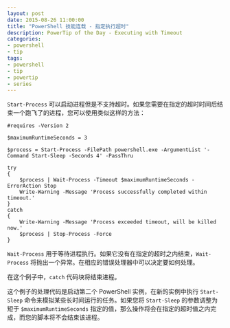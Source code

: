 ```yaml
---
layout: post
date: 2015-08-26 11:00:00
title: "PowerShell 技能连载 - 指定执行超时"
description: PowerTip of the Day - Executing with Timeout
categories:
- powershell
- tip
tags:
- powershell
- tip
- powertip
- series
---
```

`Start-Process` 可以启动进程但是不支持超时。如果您需要在指定的超时时间后结束一个跑飞了的进程，您可以使用类似这样的方法：

    #requires -Version 2

    $maximumRuntimeSeconds = 3

    $process = Start-Process -FilePath powershell.exe -ArgumentList '-Command Start-Sleep -Seconds 4' -PassThru

    try
    {
        $process | Wait-Process -Timeout $maximumRuntimeSeconds -ErrorAction Stop
        Write-Warning -Message 'Process successfully completed within timeout.'
    }
    catch
    {
        Write-Warning -Message 'Process exceeded timeout, will be killed now.'
        $process | Stop-Process -Force
    }

`Wait-Process` 用于等待进程执行。如果它没有在指定的超时之内结束，`Wait-Process` 将抛出一个异常。在相应的错误处理器中可以决定要如何处理。

在这个例子中，`catch` 代码块将结束进程。

这个例子的处理代码是启动第二个 PowerShell 实例，在新的实例中执行 `Start-Sleep` 命令来模拟某些长时间运行的任务。如果您将 `Start-Sleep` 的参数调整为短于 `$maximumRuntimeSeconds` 指定的值，那么操作将会在指定的超时值之内完成，而您的脚本将不会结束该进程。

<!--本文国际来源：[Executing with Timeout](http://community.idera.com/powershell/powertips/b/tips/posts/executing-with-timeout)-->
